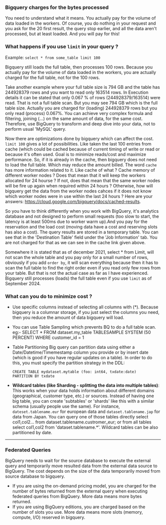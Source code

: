 ### Bigquery charges for the bytes processed
You need to understand what it means. You actually pay for the volume of data loaded in the workers. Of course, you do nothing in your request and you ask for the 20 first result, the query stop earlier, and all the data aren't processed, but at least loaded. And you will pay for this!

### What happens if you use `limit` in your query ?

Example: `select * from some_table limit 100`

Bigquery still loads the full table, then processes 100 rows. Because you actually pay for the volume of data loaded in the workers, you are actually charged for the full table, not for the 100 rows. 

Take another example where your full table size is 794 GB and the table has 244928379 rows and you want to read only 163514 rows. In Execution details it can be stated that only 0.067 % of rows (244928379/163514) were read. That is not a full table scan. But you may see 794 GB which is the full table size. Actually you are charged for (loading) 244928379 rows but you only read (process) 0.067%. 
You can achieve very complex formula and filtering, joining (...) on the same amount of data, for the same cost. Therefore, use BigQuery to transform and deep dive into your data, not to perform usual 'MySQL' query.

Now there are optimizations done by bigquery which can affect the cost. `limit 100` gives a lot of possibilities. Like taken the last 100 entries from cache (which could be cached because of current timing of write or read or because it's often used. Goal is to minimize reads/cost and maximize performance. So, if it is already in the cache, then bigquery does not need to load the full table. Which may reduce the amount billed. The word `cache` has more information related to it. Like cache of what ? Cache memory of different worker nodes ? Does that mean that it will keep the workers allocated for 24 hourse ? If not, does that mean that the same worker nodes will be fire up again when required within 24 hours ? Otherwise, how will bigquery get the data from the worker nodes cahces if it does not know which worker nodes were in use within the last 24 hours ? Here are your answers: https://cloud.google.com/bigquery/docs/cached-results.

So you have to think differently when you work with BigQuery, it's analytics database and not designed to perform small requests (too slow to start, the latency is at least 500ms due to worker warm up).And you pay for the reservation and the load cost (moving data have a cost and reserving slots has also a cost). The query results are stored in a temporary table. You can see that in the 'Destination Table' field under the 'Job Information' tab. You are not charged for that as we can see in the cache link given above.

Somewhere it is stated that as of december 2021, select * from Limit, will not scan the whole table and you pay only for a small number of rows, obviously if you add `order by`, it will scan everything because then it has to scan the full table to find the right order even if you read only few rows from your table. But that is not the actual case as far as I have experienced. Bigquery still processes (loads) the full table even if you use `limit` as of September 2024.

### What can you do to minimize cost ?

- Use specific columns instead of selecting all columns with (*). Because bigquery is a columnar storage, if you just select the columns you need, then you reduce the amount of data bigquery will load.
- You can use Table Sampling which prevents BQ to do a full table scan. eg:- SELECT * FROM dataset.my_table TABLESAMPLE SYSTEM (50 PERCENT) WHERE customer_id = 1
- Table Partitioning Big query can partition data using either a Date/Datetime/Timemestamp column you provide or by insert date (which is good if you have regular updates on a table). In order to do this, you must specify the partition strategy in the DDL:

  ```
  CREATE TABLE mydataset.mytable (foo: int64, txdate:date)
  PARTITION BY txdate
  ```

- **Wildcard tables (like Sharding - splitting the data into multiple tables)**: This works when your data holds information about different domains (geographical, customer type, etc.) or sources. Instead of having one big table, you can create 'subtables' or 'shards' like this with a similar schema (usually people use the same). For instance, `dateset.tablename.eur` for european data and `dataset.tablename.jap` for data from Japan. You can query one of those tables directly select col1,col2... from dataset.tablename.custromer_eur;  or from all tables select col1,col2 from 'dataset.tablename.*'.  Wildcard tables can be also partitioned by date.

____

### Federated Queries
BigQuery needs to wait for the source database to execute the external query and temporarily move resulted data from the external data source to BigQuery. The cost depends on the size of the data temporarily moved from source database to bigquery.
- If you are using the on-demand pricing model, you are charged for the number of bytes returned from the external query when executing federated queries from BigQuery. More data means more bytes returned.
- If you are using BigQuery editions, you are charged based on the number of slots you use. More data means more slots (memory, compute, I/O) reserved in bigquery.
